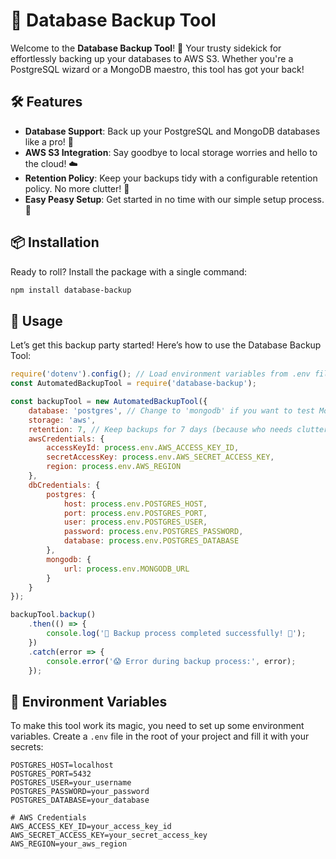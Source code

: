 # 🎉 Database Backup Tool


Welcome to the **Database Backup Tool**! 🚀 Your trusty sidekick for effortlessly backing up your databases to AWS S3. Whether you're a PostgreSQL wizard or a MongoDB maestro, this tool has got your back!

## 🛠️ Features
- **Database Support**: Back up your PostgreSQL and MongoDB databases like a pro! 🥇
- **AWS S3 Integration**: Say goodbye to local storage worries and hello to the cloud! ☁️
- **Retention Policy**: Keep your backups tidy with a configurable retention policy. No more clutter! 🧹
- **Easy Peasy Setup**: Get started in no time with our simple setup process. 🎈

## 📦 Installation

Ready to roll? Install the package with a single command:

```bash
npm install database-backup
```

## 🚀 Usage

Let’s get this backup party started! Here’s how to use the Database Backup Tool:

```javascript
require('dotenv').config(); // Load environment variables from .env file
const AutomatedBackupTool = require('database-backup');

const backupTool = new AutomatedBackupTool({
    database: 'postgres', // Change to 'mongodb' if you want to test MongoDB
    storage: 'aws',
    retention: 7, // Keep backups for 7 days (because who needs clutter?)
    awsCredentials: {
        accessKeyId: process.env.AWS_ACCESS_KEY_ID,
        secretAccessKey: process.env.AWS_SECRET_ACCESS_KEY,
        region: process.env.AWS_REGION 
    },
    dbCredentials: {
        postgres: {
            host: process.env.POSTGRES_HOST,
            port: process.env.POSTGRES_PORT,
            user: process.env.POSTGRES_USER,
            password: process.env.POSTGRES_PASSWORD,
            database: process.env.POSTGRES_DATABASE
        },
        mongodb: {
            url: process.env.MONGODB_URL
        }
    }
});

backupTool.backup()
    .then(() => {
        console.log('🎉 Backup process completed successfully! 🎉');
    })
    .catch(error => {
        console.error('😱 Error during backup process:', error);
    });
```

## 🌱 Environment Variables

To make this tool work its magic, you need to set up some environment variables. Create a `.env` file in the root of your project and fill it with your secrets:

```plaintext
POSTGRES_HOST=localhost
POSTGRES_PORT=5432
POSTGRES_USER=your_username
POSTGRES_PASSWORD=your_password
POSTGRES_DATABASE=your_database

# AWS Credentials
AWS_ACCESS_KEY_ID=your_access_key_id
AWS_SECRET_ACCESS_KEY=your_secret_access_key
AWS_REGION=your_aws_region
```

